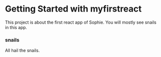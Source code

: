 # Getting Started with myfirstreact

This project is about the first react app of Sophie.
You will mostly see snails in this app. 

### snails

All hail the snails.